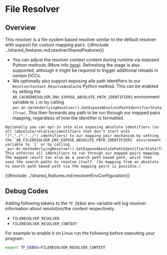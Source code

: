 # File Resolver
## Overview
This resolver is a file system based resolver similar to the default resolver with support for custom mapping pairs.
{{#include ../shared_features.md:resolverSharedFeatures}}
- You can adjust the resolver context content during runtime via exposed Python methods (More info [here](./PythonAPI.md)). Refreshing the stage is also supported, although it might be required to trigger additional reloads in certain DCCs.
- We optionally also support exposing alle path identifiers to our `ResolverContext.ResolveAndCache` Python method. This can be enabled by setting the `AR_CACHEDRESOLVER_ENV_EXPOSE_ABSOLUTE_PATH_IDENTIFIERS` environment variable to `1` or by calling `pxr.Ar.GetUnderlyingResolver().SetExposeAbsolutePathIdentifierState(True)`. This then forwards any path to be run through our mapped pairs mapping, regardless of how the identifier is formatted. 

```admonish tip title="Pro Tip"
Optionally you can opt-in into also exposing absolute identifiers (so all (absolute/relative/identifiers that don't start with "/","./","../") identifiers) to our mapping pair mechanism by setting the `AR_FILERESOLVER_ENV_EXPOSE_ABSOLUTE_PATH_IDENTIFIERS` environment variable to `1` or by calling `pxr.Ar.GetUnderlyingResolver().SetExposeAbsolutePathIdentifierState(True)`. This enforces all identifiers to run through our mapped pairs mapping. The mapped result can also be a search path based path, which then uses the search paths to resolve itself. (So mapping from an absolute to search path based path via the mapping pairs is possible.)
```

{{#include ../shared_features.md:resolverEnvConfiguration}}


## Debug Codes
Adding following tokens to the `TF_DEBUG` env variable will log resolver information about resolution/the context respectively.
* `FILERESOLVER_RESOLVER`
* `FILERESOLVER_RESOLVER_CONTEXT`

For example to enable it on Linux run the following before executing your program:

```bash
export TF_DEBUG=FILERESOLVER_RESOLVER_CONTEXT
```